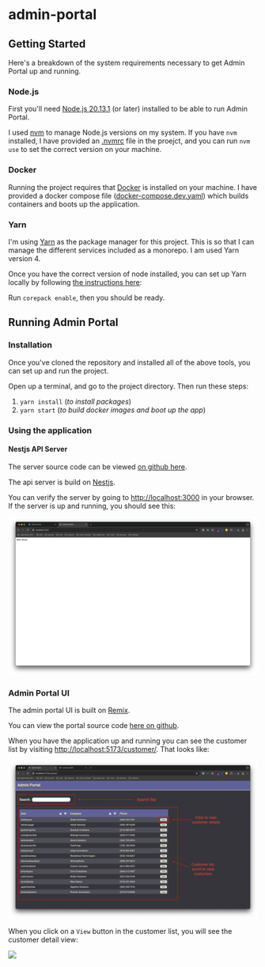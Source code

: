 # admin-portal

## Getting Started

Here's a breakdown of the system requirements necessary to get Admin Portal up and running.

### Node.js

First you'll need [Node.js 20.13.1](https://nodejs.org/en/blog/release/v20.13.1) (or later) installed to be able to run Admin Portal.

I used [nvm](https://github.com/nvm-sh/nvm) to manage Node.js versions on my system. If you have `nvm` installed, I have provided an [.nvmrc](https://github.com/paulrenenichols/admin-portal/blob/main/.nvmrc) file in the proejct, and you can run `nvm use` to set the correct version on your machine.

### Docker

Running the project requires that [Docker](https://www.docker.com/) is installed on your machine. I have provided a docker compose file ([docker-compose.dev.yaml](https://github.com/paulrenenichols/admin-portal/blob/main/docker-compose.dev.yaml)) which builds containers and boots up the application.

### Yarn

I'm using [Yarn](https://yarnpkg.com/) as the package manager for this project. This is so that I can manage the different services included as a monorepo. I am used Yarn version 4.

Once you have the correct version of node installed, you can set up Yarn locally by following [the instructions here](https://yarnpkg.com/getting-started/install):

Run `corepack enable`, then you should be ready.

## Running Admin Portal

### Installation

Once you've cloned the repository and installed all of the above tools, you can set up and run the project.

Open up a terminal, and go to the project directory. Then run these steps:

1. `yarn install` (*to install packages*)
2. `yarn start`	(*to build docker images and boot up the app*)

### Using the application

#### Nestjs API Server

The server source code can be viewed [on github here](https://github.com/paulrenenichols/admin-portal/tree/main/services/server).

The api server is build on [Nestjs](https://nestjs.com/).

You can verify the server by going to [http://localhost:3000](http://localhost:3000) in your browser. If the server is up and running, you should see this:

<img src="https://github.com/paulrenenichols/admin-portal/blob/main/readme/server.png"/>

### Admin Portal UI

The admin portal UI is built on [Remix](https://remix.run/).

You can view the portal source code [here on github](https://github.com/paulrenenichols/admin-portal/tree/main/services/portal).

When you have the application up and running you can see the customer list by visiting [http://localhost:5173/customer/](http://localhost:5173/customer/). That looks like:

<img src="https://github.com/paulrenenichols/admin-portal/blob/main/readme/customer-list.png"/>

When you click on a `View` button in the customer list, you will see the customer detail view:

<img src="https://github.com/paulrenenichols/admin-portal/blob/main/readme/customer-detail-view"/>